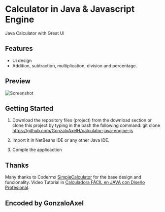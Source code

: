 

# Calculator in Java & Javascript Engine

Java Calculator with Great UI

## Features

* Ui design
* Addition, subtraction, multiplication, division and percentage.

## Preview
![Screenshot](calculator.PNG)
## Getting Started

1. Download the repository files (project) from the download section or clone this project by typing in the bash the following command:
       git clone https://github.com/GonzaloAxelH/calculator-java-engine-js
       
2. Import it in NetBeans IDE or any other Java IDE.
3. Comple the applicaction

## Thanks

Many thanks to Codermx [SimpleCalculator](https://github.com/ricardo-alan/SimpleCalculator) for the base design and funcionality.
Video Tutorial in [Calculadora FÁCIL en JAVA con Diseño Profesional](https://www.youtube.com/watch?v=3A0aPvHBHk0&t=959s).
## Encoded by GonzaloAxel
